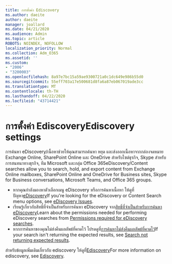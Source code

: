 ```yaml
---
title: การตั้งค่า Ediscovery
ms.author: daeite
author: daeite
manager: joallard
ms.date: 04/21/2020
ms.audience: Admin
ms.topic: article
ROBOTS: NOINDEX, NOFOLLOW
localization_priority: Normal
ms.collection: Adm_O365
ms.assetid: ''
ms.custom:
- "2006"
- "3200003"
ms.openlocfilehash: 8a97e7bc15a59ae9300721a0c1dc649e986b55d0
ms.sourcegitcommit: 55eff703a17e500681d8fa6a87eb067019ade3cc
ms.translationtype: MT
ms.contentlocale: th-TH
ms.lasthandoff: 04/22/2020
ms.locfileid: "43714421"
---
```

# <a name="ediscovery-settings"></a><span data-ttu-id="b600a-102">การตั้งค่า Ediscovery</span><span class="sxs-lookup"><span data-stu-id="b600a-102">Ediscovery settings</span></span>

<span data-ttu-id="b600a-103">การค้นหา eDiscovery/เนื้อหาช่วยให้คุณสามารถค้นหา หยุด และส่งออกเนื้อหาจากกล่องจดหมาย Exchange Online, SharePoint Online และ OneDrive สําหรับไซต์ธุรกิจ, Skype สําหรับการสนทนาทางธุรกิจ, ทีม Microsoft และกลุ่ม Office 365</span><span class="sxs-lookup"><span data-stu-id="b600a-103">eDiscovery/Content searches allow you to search, hold, and export content from Exchange Online mailboxes, SharePoint Online and OneDrive for Business sites, Skype for Business conversations, Microsoft Teams, and Office 365 groups.</span></span>

- <span data-ttu-id="b600a-104">หากคุณกําลังมองหาตัวเลือกเมนู eDiscovery หรือการค้นหาเนื้อหา ให้ดูที่ ปัญหา[eDiscovery](https://docs.microsoft.com/alchemyinsights/ediscovery-issues)</span><span class="sxs-lookup"><span data-stu-id="b600a-104">If you're looking for the eDiscovery or Content Search menu options, see [eDiscovery Issues](https://docs.microsoft.com/alchemyinsights/ediscovery-issues).</span></span>
- <span data-ttu-id="b600a-105">เรียนรู้เกี่ยวกับสิทธิ์ที่จําเป็นสําหรับการค้นหา eDiscovery จาก[สิทธิ์ที่จําเป็นสําหรับการค้นหา eDiscovery](https://docs.microsoft.com/alchemyinsights/permissions-required-for-ediscovery-searches)</span><span class="sxs-lookup"><span data-stu-id="b600a-105">Learn about the permissions needed for performing eDiscovery searches from [Permissions required for eDiscovery searches](https://docs.microsoft.com/alchemyinsights/permissions-required-for-ediscovery-searches).</span></span>
- <span data-ttu-id="b600a-106">หากการค้นหาของคุณไม่ส่งคืนผลลัพธ์ที่คาดไว้ โปรดดูที่[การค้นหาไม่ส่งคืนผลลัพธ์ที่คาดไว้](https://docs.microsoft.com/alchemyinsights/search-not-returning-expected-results)</span><span class="sxs-lookup"><span data-stu-id="b600a-106">If your search isn't returning the expected results, see [Search not returning expected results](https://docs.microsoft.com/alchemyinsights/search-not-returning-expected-results).</span></span>

<span data-ttu-id="b600a-107">สําหรับข้อมูลเพิ่มเติมเกี่ยวกับ ediscovery ให้ดูที่[Ediscovery](https://docs.microsoft.com/office365/securitycompliance/ediscovery)</span><span class="sxs-lookup"><span data-stu-id="b600a-107">For more information on ediscovery, see [Ediscovery](https://docs.microsoft.com/office365/securitycompliance/ediscovery).</span></span>
